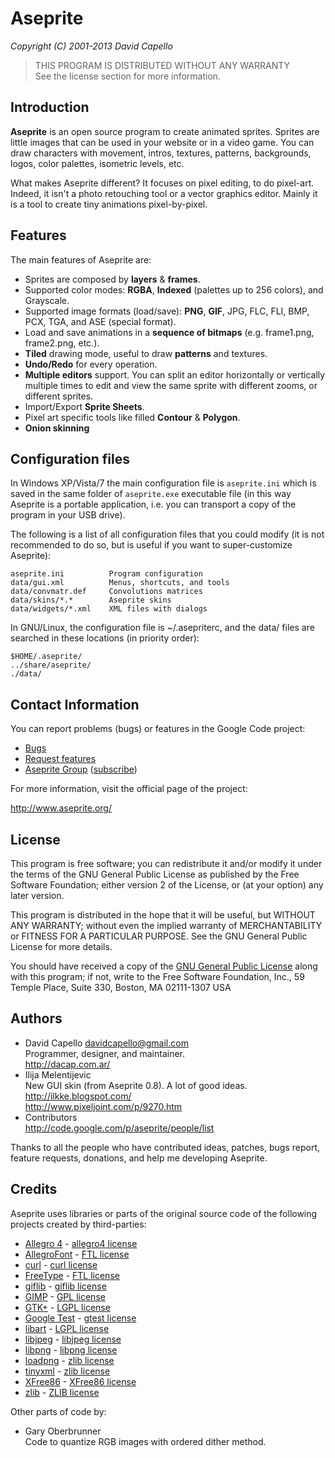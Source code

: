 # Aseprite
*Copyright (C) 2001-2013 David Capello*

> THIS PROGRAM IS DISTRIBUTED WITHOUT ANY WARRANTY<br/>
> See the license section for more information.

## Introduction

**Aseprite** is an open source program to create animated
sprites. Sprites are little images that can be used in your website or
in a video game. You can draw characters with movement, intros,
textures, patterns, backgrounds, logos, color palettes, isometric
levels, etc.

What makes Aseprite different? It focuses on pixel editing, to do
pixel-art. Indeed, it isn't a photo retouching tool or a vector
graphics editor. Mainly it is a tool to create tiny animations
pixel-by-pixel.

## Features

The main features of Aseprite are:

* Sprites are composed by **layers** &amp; **frames**.
* Supported color modes: **RGBA**, **Indexed** (palettes up to 256
  colors), and Grayscale.
* Supported image formats (load/save): **PNG**, **GIF**, JPG, FLC,
  FLI, BMP, PCX, TGA, and ASE (special format).
* Load and save animations in a **sequence of bitmaps**
  (e.g. frame1.png, frame2.png, etc.).
* **Tiled** drawing mode, useful to draw **patterns** and textures.
* **Undo/Redo** for every operation.
* **Multiple editors** support. You can split an editor horizontally
  or vertically multiple times to edit and view the same sprite with
  different zooms, or different sprites.
* Import/Export **Sprite Sheets**.
* Pixel art specific tools like filled **Contour** &amp; **Polygon**.
* **Onion skinning**

## Configuration files

In Windows XP/Vista/7 the main configuration file is `aseprite.ini`
which is saved in the same folder of `aseprite.exe` executable file
(in this way Aseprite is a portable application, i.e. you can
transport a copy of the program in your USB drive).

The following is a list of all configuration files that you could
modify (it is not recommended to do so, but is useful if you want to
super-customize Aseprite):

    aseprite.ini          Program configuration
    data/gui.xml          Menus, shortcuts, and tools
    data/convmatr.def     Convolutions matrices
    data/skins/*.*        Aseprite skins
    data/widgets/*.xml    XML files with dialogs

In GNU/Linux, the configuration file is ~/.asepriterc, and the data/
files are searched in these locations (in priority order):

    $HOME/.aseprite/
    ../share/aseprite/
    ./data/

## Contact Information

You can report problems (bugs) or features in the Google Code project:

* [Bugs](http://code.google.com/p/aseprite/issues/entry)
* [Request features](http://code.google.com/p/aseprite/issues/entry?template=New%20feature)
* [Aseprite Group](http://groups.google.com/group/aseprite-discuss) ([subscribe](mailto:aseprite-discuss+subscribe@googlegroups.com))

For more information, visit the official page of the project:

   http://www.aseprite.org/

## License

This program is free software; you can redistribute it and/or modify
it under the terms of the GNU General Public License as published by
the Free Software Foundation; either version 2 of the License, or
(at your option) any later version.

This program is distributed in the hope that it will be useful, but
WITHOUT ANY WARRANTY; without even the implied warranty of
MERCHANTABILITY or FITNESS FOR A PARTICULAR PURPOSE.  See the GNU
General Public License for more details.

You should have received a copy of the [GNU General Public License](docs/licenses/GPL.txt)
along with this program; if not, write to the Free Software
Foundation, Inc., 59 Temple Place, Suite 330, Boston, MA 02111-1307
USA

## Authors

* David Capello [davidcapello@gmail.com](mailto:davidcapello@gmail.com) <br />
  Programmer, designer, and maintainer. <br />
  http://dacap.com.ar/
* Ilija Melentijevic <br />
  New GUI skin (from Aseprite 0.8). A lot of good ideas. <br />
  http://ilkke.blogspot.com/ <br />
  http://www.pixeljoint.com/p/9270.htm
* Contributors <br />
  http://code.google.com/p/aseprite/people/list

Thanks to all the people who have contributed ideas, patches, bugs
report, feature requests, donations, and help me developing Aseprite.

## Credits

Aseprite uses libraries or parts of the original source code
of the following projects created by third-parties:

* [Allegro 4](http://alleg.sourceforge.net/) - [allegro4 license](https://github.com/dacap/aseprite/tree/master/docs/licenses/allegro4-LICENSE.txt)
* [AllegroFont](http://chernsha.sitesled.com/)  - [FTL license](https://github.com/dacap/aseprite/tree/master/docs/licenses/FTL.txt)
* [curl](http://curl.haxx.se/) - [curl license](https://github.com/dacap/aseprite/tree/master/docs/licenses/curl-LICENSE.txt)
* [FreeType](http://www.freetype.org/) - [FTL license](https://github.com/dacap/aseprite/tree/master/docs/licenses/FTL.txt)
* [giflib](http://sourceforge.net/projects/giflib/) - [giflib license](https://github.com/dacap/aseprite/tree/master/docs/licenses/giflib-LICENSE.txt)
* [GIMP](http://www.gimp.org/) - [GPL license](https://github.com/dacap/aseprite/tree/master/docs/licenses/GPL.txt)
* [GTK+](http://www.gtk.org/) - [LGPL license](https://github.com/dacap/aseprite/tree/master/docs/licenses/LGPL-2.1.txt)
* [Google Test](http://code.google.com/p/googletest/) - [gtest license](https://github.com/dacap/aseprite/tree/master/docs/licenses/gtest-LICENSE.txt)
* [libart](http://www.levien.com/libart/) - [LGPL license](https://github.com/dacap/aseprite/tree/master/docs/licenses/LGPL-2.0.txt)
* [libjpeg](http://www.ijg.org/) - [libjpeg license](https://github.com/dacap/aseprite/tree/master/docs/licenses/libjpeg-LICENSE.txt)
* [libpng](http://www.libpng.org/pub/png/) - [libpng license](https://github.com/dacap/aseprite/tree/master/docs/licenses/libpng-LICENSE.txt)
* [loadpng](http://tjaden.strangesoft.net/loadpng/) - [zlib license](https://github.com/dacap/aseprite/tree/master/docs/licenses/ZLIB.txt)
* [tinyxml](http://www.sourceforge.net/projects/tinyxml) - [zlib license](https://github.com/dacap/aseprite/tree/master/docs/licenses/ZLIB.txt)
* [XFree86](http://www.x.org/) - [XFree86 license](https://github.com/dacap/aseprite/tree/master/docs/licenses/XFree86-LICENSE.txt)
* [zlib](http://www.gzip.org/zlib/) - [ZLIB license](https://github.com/dacap/aseprite/tree/master/docs/licenses/ZLIB.txt)

Other parts of code by:

* Gary Oberbrunner <br />
  Code to quantize RGB images with ordered dither method.
